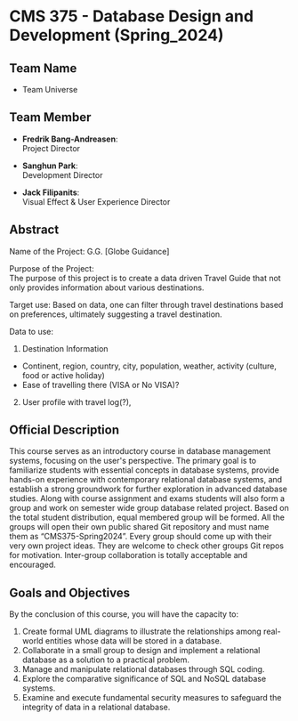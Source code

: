 # CMS 375 - Database Design and Development (Spring_2024)

## Team Name
- Team Universe

## Team Member
- **Fredrik Bang-Andreasen**:    
Project Director  

- **Sanghun Park**:    
Development Director  

- **Jack Filipanits**:  
Visual Effect & User Experience Director  
  
## Abstract
Name of the Project: 
G.G. [Globe Guidance]  

Purpose of the Project:  
The purpose of this project is to create a data driven Travel Guide that not only provides information about various destinations.

Target use:
Based on data, one can filter through travel destinations based on preferences, ultimately suggesting a travel destination.

Data to use:  
1. Destination Information
- Continent, region, country, city, population, weather, activity (culture, food or active holiday)
- Ease of travelling there (VISA or No VISA)?

2. User profile with travel log(?), 

## Official Description
This course serves as an introductory course in database management systems, focusing on the
user's perspective. The primary goal is to familiarize students with essential concepts in database
systems, provide hands-on experience with contemporary relational database systems, and
establish a strong groundwork for further exploration in advanced database studies. Along with
course assignment and exams students will also form a group and work on semester wide group
database related project. Based on the total student distribution, equal membered group will be
formed. All the groups will open their own public shared Git repository and must name them as
“CMS375-Spring2024”. Every group should come up with their very own project ideas. They are
welcome to check other groups Git repos for motivation. Inter-group collaboration is totally
acceptable and encouraged.

## Goals and Objectives
By the conclusion of this course, you will have the capacity to:
1. Create formal UML diagrams to illustrate the relationships among real-world entities
whose data will be stored in a database.  
2. Collaborate in a small group to design and implement a relational database as a solution
to a practical problem.  
3. Manage and manipulate relational databases through SQL coding.  
4. Explore the comparative significance of SQL and NoSQL database systems.  
5. Examine and execute fundamental security measures to safeguard the integrity of data in
a relational database.  

